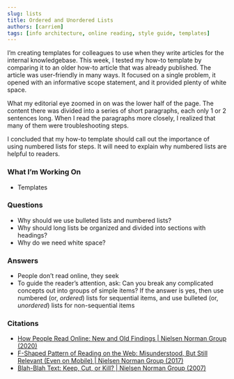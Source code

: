 ```yaml
---
slug: lists
title: Ordered and Unordered Lists
authors: [carriem]
tags: [info architecture, online reading, style guide, templates]
---
```


I’m creating templates for colleagues to use when they write articles for the internal knowledgebase. This week, I tested my how-to template by comparing it to an older how-to article that was already published. The article was user-friendly in many ways. It focused on a single problem, it opened with an informative scope statement, and it provided plenty of white space.

What my editorial eye zoomed in on was the lower half of the page. The content there was divided into a series of short paragraphs, each only 1 or 2 sentences long. When I read the paragraphs more closely, I realized that many of them were troubleshooting steps.

I concluded that my how-to template should call out the importance of using numbered lists for steps. It will need to explain why numbered lists are helpful to readers.

### What I’m Working On

* Templates

### Questions

* Why should we use bulleted lists and numbered lists?
* Why should long lists be organized and divided into sections with headings?
* Why do we need white space?

### Answers

* People don’t read online, they seek
* To guide the reader’s attention, ask: Can you break any complicated concepts out into groups of simple items? If the answer is yes, then use numbered (or, *ordered*) lists for sequential items, and use bulleted (or, *unordered*) lists for non-sequential items

### Citations

* [How People Read Online: New and Old Findings | Nielsen Norman Group (2020)](https://www.nngroup.com/articles/how-people-read-online/)
* [F-Shaped Pattern of Reading on the Web: Misunderstood, But Still Relevant (Even on Mobile) | Nielsen Norman Group (2017)](https://www.nngroup.com/articles/f-shaped-pattern-reading-web-content/)
* [Blah-Blah Text: Keep, Cut, or Kill? | Nielsen Norman Group (2007)](https://www.nngroup.com/articles/blah-blah-text-keep-cut-or-kill/)
